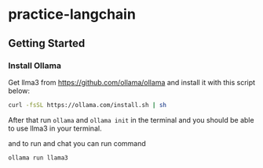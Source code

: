 # practice-langchain


## Getting Started

### Install Ollama
Get llma3 from https://github.com/ollama/ollama and install it with this script below:

```bash
curl -fsSL https://ollama.com/install.sh | sh
```

After that run `ollama` and `ollama init` in the terminal and you should be able to use llma3 in your terminal.

and to run and chat you can run command 

```bash
ollama run llama3
```